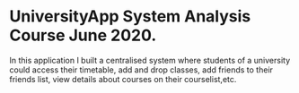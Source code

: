 # UniversityApp System Analysis Course June 2020.
In this application I built a centralised system where students of a university could access their timetable, add and drop classes, add friends to their friends list, view details about courses on their courselist,etc.
